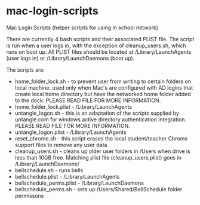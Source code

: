 mac-login-scripts
=================

Mac Login Scripts (helper scripts for using in school network)

There are currently 4 bash scripts and their associated PLIST file.  The script is run when a user logs in, with the exception of cleanup_users.sh, which runs on boot up.   All PLIST files should be located at /Library/LaunchAgents (user logs in) or /Library/LaunchDaemons (boot up).  

The scripts are:

  - home_folder_lock.sh      - to prevent user from writing to certain folders on local machine.  used only when
                               Mac's are configured with AD logins that create local home directory but have the
                               networked home folder added to the dock.  PLEASE READ FILE FOR MORE INFORMATION.
  - home_folder_lock.plist   - /Library/LaunchAgents
  - untangle_logon.sh        - this is an adaptation of the scripts supplied by untangle.com for windows active
                               directory authentication integration.  PLEASE READ FILE FOR MORE INFORMATION.
  - untangle_logon.plist     - /Library/LaunchAgents
  - reset_chrome.sh          - this script erases the local student/teacher Chrome support files to remove any user data
  - cleanup_users.sh         - cleans up older user folders in /Users when drive is less than 10GB free.   Matching 
                               plist file (cleanup_users.plist) goes in /Library/LaunchDaemons/
  - bellschedule.sh          - runs bells
  - bellschedule.plist       - /Library/LaunchAgents
  - bellschedule_perms.plist - /Library/LaunchDaemons
  - bellschedule_perms.sh    - sets up /Users/Shared/BellSchedule folder permissons

